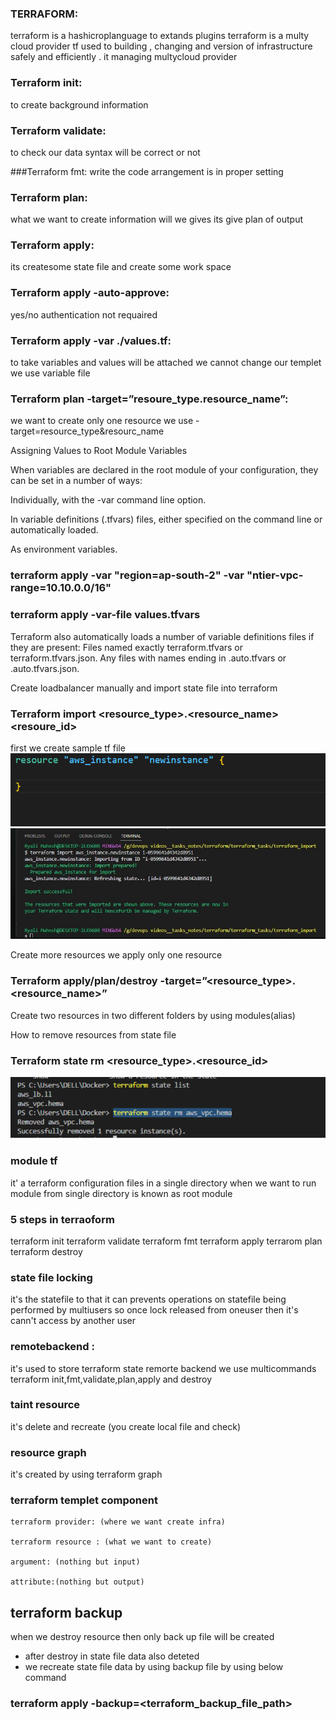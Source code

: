 ### TERRAFORM:
 terraform is a hashicroplanguage to extands plugins
 terraform is a multy cloud provider
 tf used to building , changing and version of infrastructure safely  and efficiently .
 it managing multycloud provider

### Terraform  init: 
to create background information

### Terraform validate: 
to check our data syntax will be correct or not

###Terraform fmt: 
write the code  arrangement is in proper setting 

### Terraform plan:
 what we want to create information will we gives its give plan of output

### Terraform apply: 
its createsome state file and create some work space

### Terraform apply -auto-approve: 
yes/no authentication not requaired

### Terraform apply -var ./values.tf:
  to take variables and values will be 
 attached we cannot change our templet we use variable file

  ### Terraform plan -target=”resoure_type.resource_name”: 
   we want to create only one resource we use -target=resource_type&resourc_name

Assigning Values to Root Module Variables

When variables are declared in the root module of your configuration, they can be set in a number of ways:

Individually, with the -var command line option.

In variable definitions (.tfvars) files, either specified on the command line or automatically loaded.

As environment variables.

 ### terraform apply -var "region=ap-south-2" -var "ntier-vpc-range=10.10.0.0/16"

### terraform apply -var-file values.tfvars

Terraform also automatically loads a number of variable definitions files if they are present: Files named exactly terraform.tfvars or terraform.tfvars.json. Any files with names ending in .auto.tfvars or .auto.tfvars.json.

  Create loadbalancer manually and import state file into terraform

### Terraform import <resource_type>.<resource_name> <resoure_id>
first we create sample tf file 
![hema](./images/3.png)
![hema](./images/2.png)



Create more resources we apply only one resource 

### Terraform apply/plan/destroy -target=”<resource_type>.<resource_name>” 

Create  two resources in two different folders by using modules(alias)

How to remove resources from state file

### Terraform state rm <resource_type>.<resource_id>

![images](./Images/1.png)

### module tf

 it' a terraform configuration files in a single directory when we want to run module from single directory is known as root module

 ### 5 steps in terraoform

 terraform init
 terraform validate
  terraform fmt
 terraform apply
terrarom plan
terraform destroy

### state file locking
it's the statefile 
to that it can prevents operations on statefile being performed by multiusers so once lock released from oneuser then it's cann't access by another user

### remotebackend :

 it's used to store terraform state remorte backend we use multicommands
  terraform init,fmt,validate,plan,apply and destroy

  ### taint resource

  it's delete and recreate (you create local file and check)

### resource graph

it's created by using terraform graph 

### terraform templet component

    terraform provider: (where we want create infra)

    terraform resource : (what we want to create)

    argument: (nothing but input)

    attribute:(nothing but output)

## terraform backup

when we destroy resource then only back up file will be created

* after destroy  in state file data also deteted
* we recreate state file data by using backup file by using below command

### terraform apply -backup=<terraform_backup_file_path>
